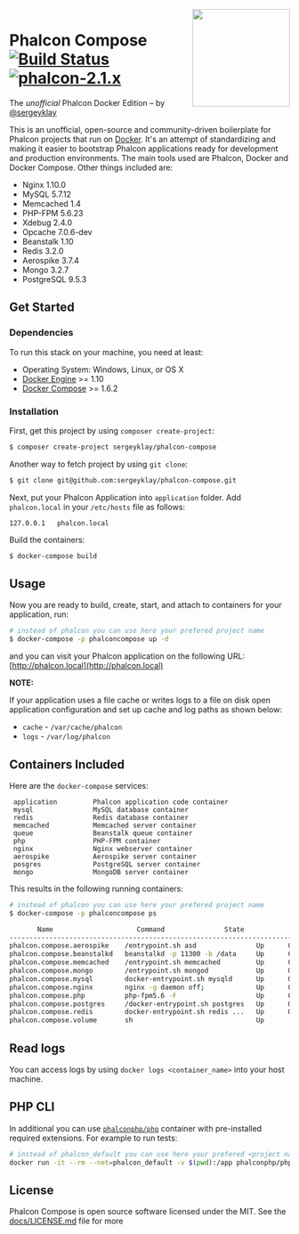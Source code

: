 <img align="right" width="175px" src="http://i.imgur.com/mdZ8Ktf.png" />

# Phalcon Compose [![Build Status](https://travis-ci.org/sergeyklay/phalcon-compose.svg?branch=master)](https://travis-ci.org/sergeyklay/phalcon-compose) [![phalcon-2.1.x](https://img.shields.io/badge/phalcon-2.1.x-blue.svg)](https://github.com/phalcon/cphalcon/tree/2.1.x)

The *unofficial* Phalcon Docker Edition – by [@sergeyklay](https://github.com/sergeyklay)

This is an unofficial, open-source and community-driven boilerplate for Phalcon projects that run on [Docker][0].
It's an attempt of standardizing and making it easier to bootstrap Phalcon applications ready for development and production environments.
The main tools used are Phalcon, Docker and Docker Compose. Other things included are:

- Nginx 1.10.0
- MySQL 5.7.12
- Memcached 1.4
- PHP-FPM 5.6.23
- Xdebug 2.4.0
- Opcache 7.0.6-dev
- Beanstalk 1.10
- Redis 3.2.0
- Aerospike 3.7.4
- Mongo 3.2.7
- PostgreSQL 9.5.3

## Get Started

### Dependencies

To run this stack on your machine, you need at least:

* Operating System: Windows, Linux, or OS X
* [Docker Engine][1] >= 1.10
* [Docker Compose][2] >= 1.6.2

### Installation

First, get this project by using `composer create-project`:
```sh
$ composer create-project sergeyklay/phalcon-compose
```

Another way to fetch project by using `git clone`:

```sh
$ git clone git@github.com:sergeyklay/phalcon-compose.git
```

Next, put your Phalcon Application into `application` folder.
Add `phalcon.local` in your `/etc/hosts` file as follows:

```
127.0.0.1	phalcon.local
```

Build the containers:

```sh
$ docker-compose build
```

## Usage

Now you are ready to build, create, start, and attach to containers for your application, run:

```sh
# instead of phalcon you can use here your prefered project name
$ docker-compose -p phalconcompose up -d
```

and you can visit your Phalcon application on the following URL: [http://phalcon.local](http://phalcon.local)

**NOTE:**

If your application uses a file cache or writes logs to a file on disk open application configuration and set up cache
and log paths as shown below:

* `cache` - `/var/cache/phalcon`
* `logs` - `/var/log/phalcon`

## Containers Included

Here are the `docker-compose` services:

```
 application         Phalcon application code container
 mysql               MySQL database container
 redis               Redis database container
 memcached           Memcached server container
 queue               Beanstalk queue container
 php                 PHP-FPM container
 nginx               Nginx webserver container
 aerospike           Aerospike server container
 posgres             PostgreSQL server container
 mongo               MongoDB server container
```

This results in the following running containers:

```sh
# instead of phalcon you can use here your prefered project name
$ docker-compose -p phalconcompose ps

       Name                     Command               State                                               Ports
--------------------------------------------------------------------------------------------------------------------------------------------------------------------
phalcon.compose.aerospike    /entrypoint.sh asd               Up      0.0.0.0:3000->3000/tcp, 0.0.0.0:3001->3001/tcp, 0.0.0.0:3002->3002/tcp, 0.0.0.0:3003->3003/tcp
phalcon.compose.beanstalkd   beanstalkd -p 11300 -b /data     Up      0.0.0.0:11300->11300/tcp
phalcon.compose.memcached    /entrypoint.sh memcached         Up      0.0.0.0:11211->11211/tcp
phalcon.compose.mongo        /entrypoint.sh mongod            Up      0.0.0.0:27017->27017/tcp
phalcon.compose.mysql        docker-entrypoint.sh mysqld      Up      0.0.0.0:3306->3306/tcp
phalcon.compose.nginx        nginx -g daemon off;             Up      0.0.0.0:443->443/tcp, 0.0.0.0:80->80/tcp
phalcon.compose.php          php-fpm5.6 -F                    Up      0.0.0.0:10000->10000/tcp, 0.0.0.0:9000->9000/tcp
phalcon.compose.postgres     /docker-entrypoint.sh postgres   Up      0.0.0.0:5432->5432/tcp
phalcon.compose.redis        docker-entrypoint.sh redis ...   Up      0.0.0.0:6379->6379/tcp
phalcon.compose.volume       sh                               Up                       Up
```

## Read logs

You can access logs by using `docker logs <container_name>` into your host machine.

## PHP CLI

In additional you can use [`phalconphp/php`][3] container with pre-installed required extensions. For example to run
tests:

```sh
# instead of phalcon_default you can use here your prefered <project name>_default
docker run -it --rm --net=phalcon_default -v $(pwd):/app phalconphp/php:5.6 vendor/bin/codecept run
```

## License

Phalcon Compose is open source software licensed under the MIT. See the [docs/LICENSE.md](docs/LICENSE.md) file for more

[0]: https://www.docker.com/
[1]: https://docs.docker.com/installation/
[2]: https://docs.docker.com/compose/install/
[3]: https://github.com/phalcon/dockerfiles/tree/master/php
